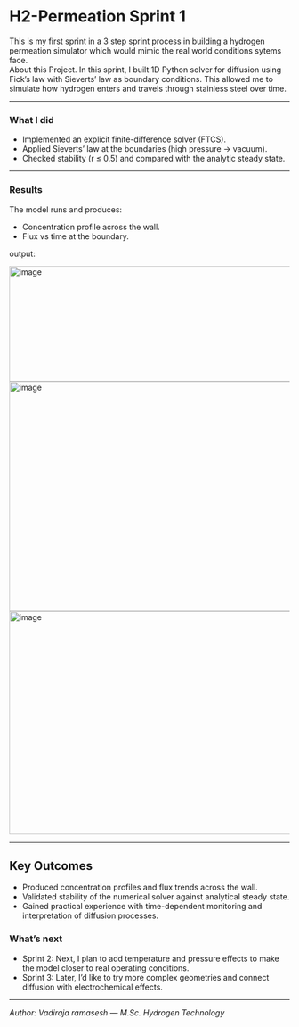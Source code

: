 # H2-Permeation Sprint 1

This is my first sprint in a 3 step sprint process in building a hydrogen permeation simulator which would mimic the real world conditions sytems face.  
About this Project. In this sprint, I built 1D Python solver for diffusion using Fick’s law with Sieverts’ 
law as boundary conditions. This allowed me to simulate how hydrogen enters and travels through stainless steel over time.

---

### What I did

- Implemented an explicit finite-difference solver (FTCS).
- Applied Sieverts’ law at the boundaries (high pressure → vacuum).
- Checked stability (r ≤ 0.5) and compared with the analytic steady state.
---

### Results

The model runs and produces:
- Concentration profile across the wall.
- Flux vs time at the boundary.

 output:

<img width="697" height="207" alt="image" src="https://github.com/user-attachments/assets/230f84dc-0a92-4c90-9e5a-4dd14ba2eebc" />
<img width="553" height="412" alt="image" src="https://github.com/user-attachments/assets/ab54f49a-0030-48f5-824f-a54b70275c13" />
<img width="545" height="400" alt="image" src="https://github.com/user-attachments/assets/76fd2525-9fe1-4717-b9ff-aba8edb33232" />


---
## Key Outcomes 

- Produced concentration profiles and flux trends across the wall.
- Validated stability of the numerical solver against analytical steady state.
- Gained practical experience with time-dependent monitoring and interpretation of diffusion processes.

### What’s next

- Sprint 2: Next, I plan to add temperature and pressure effects to make the model closer to real operating conditions.
- Sprint 3: Later, I’d like to try more complex geometries and connect diffusion with electrochemical effects.

---

*Author: Vadiraja ramasesh — M.Sc. Hydrogen Technology*


